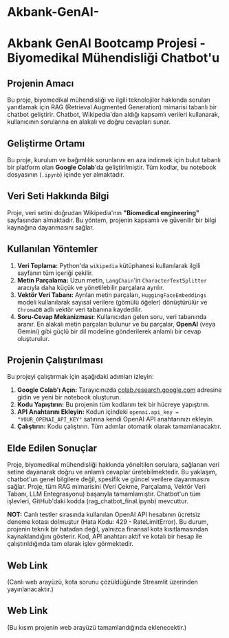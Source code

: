 # Akbank-GenAI-
# Akbank GenAI Bootcamp Projesi - Biyomedikal Mühendisliği Chatbot'u

## Projenin Amacı
Bu proje, biyomedikal mühendisliği ve ilgili teknolojiler hakkında soruları yanıtlamak için RAG (Retrieval Augmented Generation) mimarisi tabanlı bir chatbot geliştirir. Chatbot, Wikipedia'dan aldığı kapsamlı verileri kullanarak, kullanıcının sorularına en alakalı ve doğru cevapları sunar.

## Geliştirme Ortamı
Bu proje, kurulum ve bağımlılık sorunlarını en aza indirmek için bulut tabanlı bir platform olan **Google Colab**'da geliştirilmiştir. Tüm kodlar, bu notebook dosyasının (`.ipynb`) içinde yer almaktadır.

## Veri Seti Hakkında Bilgi
Proje, veri setini doğrudan Wikipedia'nın **"Biomedical engineering"** sayfasından almaktadır. Bu yöntem, projenin kapsamlı ve güvenilir bir bilgi kaynağına dayanmasını sağlar.

## Kullanılan Yöntemler
1.  **Veri Toplama:** Python'da `wikipedia` kütüphanesi kullanılarak ilgili sayfanın tüm içeriği çekilir.
2.  **Metin Parçalama:** Uzun metin, `LangChain`'in `CharacterTextSplitter` aracıyla daha küçük ve yönetilebilir parçalara ayrılır.
3.  **Vektör Veri Tabanı:** Ayrılan metin parçaları, `HuggingFaceEmbeddings` modeli kullanılarak sayısal verilere (gömülü öğeler) dönüştürülür ve `ChromaDB` adlı vektör veri tabanına kaydedilir.
4.  **Soru-Cevap Mekanizması:** Kullanıcıdan gelen soru, veri tabanında aranır. En alakalı metin parçaları bulunur ve bu parçalar, **OpenAI** (veya Gemini) gibi güçlü bir dil modeline gönderilerek anlamlı bir cevap oluşturulur.

## Projenin Çalıştırılması
Bu projeyi çalıştırmak için aşağıdaki adımları izleyin:

1.  **Google Colab'ı Açın:** Tarayıcınızda [colab.research.google.com](https://colab.research.google.com/) adresine gidin ve yeni bir notebook oluşturun.
2.  **Kodu Yapıştırın:** Bu projenin tüm kodlarını tek bir hücreye yapıştırın.
3.  **API Anahtarını Ekleyin:** Kodun içindeki `openai.api_key = "YOUR_OPENAI_API_KEY"` satırına kendi OpenAI API anahtarınızı ekleyin.
4.  **Çalıştırın:** Kodu çalıştırın. Tüm adımlar otomatik olarak tamamlanacaktır.

## Elde Edilen Sonuçlar
Proje, biyomedikal mühendisliği hakkında yöneltilen sorulara, sağlanan veri setine dayanarak doğru ve anlamlı cevaplar üretebilmektedir. Bu yaklaşım, chatbot'un genel bilgilere değil, spesifik ve güncel verilere dayanmasını sağlar.
Proje, tüm RAG mimarisini (Veri Çekme, Parçalama, Vektör Veri Tabanı, LLM Entegrasyonu) başarıyla tamamlamıştır. Chatbot'un tüm işlevleri, GitHub'daki kodda (rag_chatbot_final.ipynb) mevcuttur.

**NOT:** Canlı testler sırasında kullanılan OpenAI API hesabının ücretsiz deneme kotası dolmuştur (Hata Kodu: 429 - RateLimitError). Bu durum, projenin teknik bir hatadan değil, yalnızca finansal kota kısıtlamasından kaynaklandığını gösterir. Kod, API anahtarı aktif ve kotalı bir hesap ile çalıştırıldığında tam olarak işlev görmektedir.

## Web Link
(Canlı web arayüzü, kota sorunu çözüldüğünde Streamlit üzerinden yayınlanacaktır.)

## Web Link
(Bu kısım projenin web arayüzü tamamlandığında eklenecektir.)
